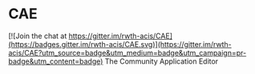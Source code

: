 # CAE

[![Join the chat at https://gitter.im/rwth-acis/CAE](https://badges.gitter.im/rwth-acis/CAE.svg)](https://gitter.im/rwth-acis/CAE?utm_source=badge&utm_medium=badge&utm_campaign=pr-badge&utm_content=badge)
The Community Application Editor
